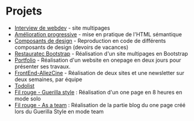 # Projets

- [Interview de webdev](./interview-webdev) - site multipages
- [Amélioration progressive](progressive-enhancement) - mise en pratique de l'HTML sémantique
- [Composants de design](composants-de-design) - Reproduction en code de différents composants de design (devoirs de vacances)
- [Restauratec Bootstrap](../Parcours/03-Bootstrap/projet.md) - Réalisation d'un site multipages en Bootstrap
- [Portfolio](portfolio.md) - Réalisation d'un website en onepage en deux jours pour présenter ses travaux.
- [FrontEnd-AllezCine](./FrontEnd-AllezCine) - Réalisation de deux sites et une newsletter sur deux semaines, par équipe
- [Todolist](./Todolist)
- [Fil rouge - Guerilla style](filrouge.md) : Réalisation d'un one page en 8 heures en mode solo
- [Fil rouge - As a team](filrougeasteam.md) : Réalisation de la partie blog du one page créé lors du Guerilla Style en mode team
